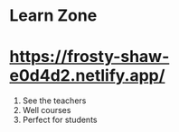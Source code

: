 # Learn Zone

# https://frosty-shaw-e0d4d2.netlify.app/
1. See the teachers
2. Well courses
3. Perfect for students
